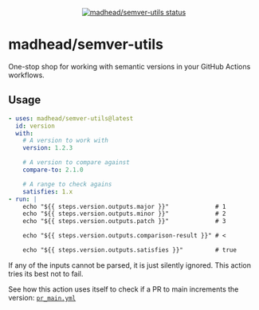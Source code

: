 <p align="center">
  <a href="https://github.com/madhead/semver-utils/actions">
    <img alt="madhead/semver-utils status" src="https://github.com/madhead/semver-utils/actions/workflows/default.yml/badge.svg">
  </a>
</p>

# madhead/semver-utils

One-stop shop for working with semantic versions in your GitHub Actions workflows.

## Usage

```yml
- uses: madhead/semver-utils@latest
  id: version
  with:
    # A version to work with
    version: 1.2.3

    # A version to compare against
    compare-to: 2.1.0

    # A range to check agains
    satisfies: 1.x
- run: |
    echo "${{ steps.version.outputs.major }}"             # 1
    echo "${{ steps.version.outputs.minor }}"             # 2
    echo "${{ steps.version.outputs.patch }}"             # 3

    echo "${{ steps.version.outputs.comparison-result }}" # <

    echo "${{ steps.version.outputs.satisfies }}"         # true
```

If any of the inputs cannot be parsed, it is just silently ignored.
This action tries its best not to fail.

See how this action uses itself to check if a PR to main increments the version: [`pr_main.yml`](.github/workflows/pr_main.yml)
